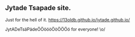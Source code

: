 
## Jytade Tsapade site.

Just for the hell of it.
https://13oldb.github.io/jytade.github.io/

JytADeTsäPädeÖÖöööÖöÖÖÖö for everyone! \o/
